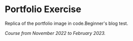# Portfolio Exercise

Replica of the portfolio image in code.Beginner's blog test.

_Course from November 2022 to February 2023._
